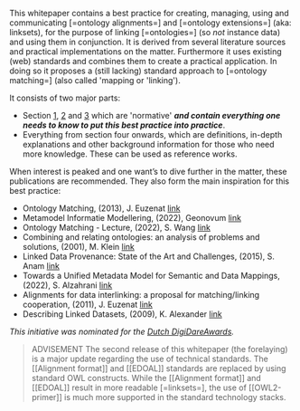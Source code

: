 This whitepaper contains a best practice for creating, managing, using and communicating [=ontology alignments=] and [=ontology extensions=] (aka: linksets), for the purpose of linking [=ontologies=] (so _not_ instance data) and using them in conjunction. It is derived from several literature sources and practical implementations on the matter. Furthermore it uses existing (web) standards and combines them to create a practical application. In doing so it proposes a (still lacking) standard approach to [=ontology matching=] (also called 'mapping or 'linking').

It consists of two major parts:

- Section [1](#learn-what-it-is), [2](#learn-why-to-use-it) and [3](#learn-how-to-make-it) which are 'normative' **_and contain everything one needs to know to put this best practice into practice_**.
- Everything from section four onwards, which are definitions, in-depth explanations and other background information for those who need more knowledge. These can be used as reference works.

When interest is peaked and one want’s to dive further in the matter, these publications are recommended. They also form the main inspiration for this best practice:

- Ontology Matching, (2013), J. Euzenat [link](http://www.filosofiacienciaarte.org/attachments/article/1129/Je%CC%81ro%CC%82me%20Euzenat-Ontology%20Matching.pdf)
- Metamodel Informatie Modellering, (2022), Geonovum [link](https://docs.geostandaarden.nl/mim/mim/)
- Ontology Matching - Lecture, (2022), S. Wang [link](https://www.utwente.nl/en/ces/sal/exams/digital-exams/Linked-Data-and-Semantic-Web/ldsw-lecture6-om-2021-2a.pdf)
- Combining and relating ontologies: an analysis of problems and solutions, (2001), M. Klein [link](https://ceur-ws.org/Vol-47/klein.pdf)
- Linked Data Provenance: State of the Art and Challenges, (2015), S. Anam [link](https://www.researchgate.net/publication/271829477_Linked_Data_Provenance_State_of_the_Art_and_Challenges)
- Towards a Unified Metadata Model for Semantic and Data Mappings, (2022), S. Alzahrani [link](http://disi.unitn.it/~pavel/om2022/papers/om2022_poster2.pdf)
- Alignments for data interlinking: a proposal for matching/linking cooperation, (2011), J. Euzenat [link](http://melinda.inrialpes.fr/proposal.html)
- Describing Linked Datasets, (2009), K. Alexander [link](http://events.linkeddata.org/ldow2009/papers/ldow2009_paper20.pdf)

_This initiative was nominated for the [Dutch DigiDareAwards](https://digidareaward.nl/nen2767imbor-in-samenhang-bruikbaar/)._

>ADVISEMENT
>The second release of this whitepaper (the forelaying) is a major update regarding the use of technical standards. The [[Alignment format]] and [[EDOAL]] standards are replaced by using standard OWL constructs. While the [[Alignment format]] and [[EDOAL]] result in more readable [=linksets=], the use of [[OWL2-primer]] is much more supported in the standard technology stacks.

